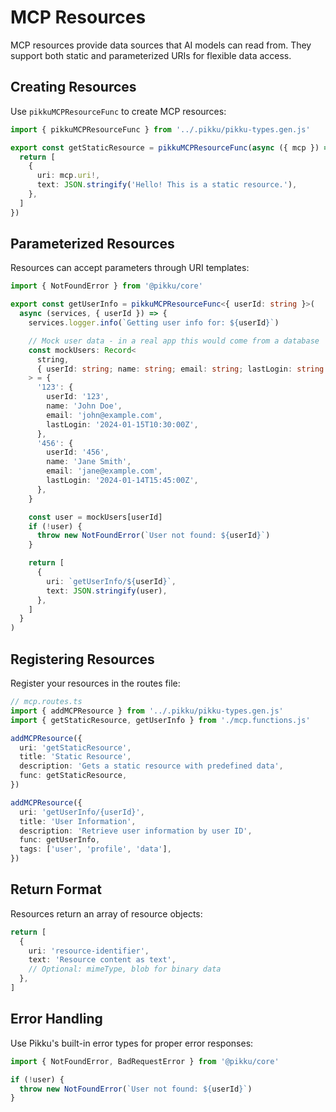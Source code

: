 # MCP Resources

MCP resources provide data sources that AI models can read from. They support both static and parameterized URIs for flexible data access.

## Creating Resources

Use `pikkuMCPResourceFunc` to create MCP resources:

```typescript
import { pikkuMCPResourceFunc } from '../.pikku/pikku-types.gen.js'

export const getStaticResource = pikkuMCPResourceFunc(async ({ mcp }) => {
  return [
    {
      uri: mcp.uri!,
      text: JSON.stringify('Hello! This is a static resource.'),
    },
  ]
})
```

## Parameterized Resources

Resources can accept parameters through URI templates:

```typescript
import { NotFoundError } from '@pikku/core'

export const getUserInfo = pikkuMCPResourceFunc<{ userId: string }>(
  async (services, { userId }) => {
    services.logger.info(`Getting user info for: ${userId}`)

    // Mock user data - in a real app this would come from a database
    const mockUsers: Record<
      string,
      { userId: string; name: string; email: string; lastLogin: string }
    > = {
      '123': {
        userId: '123',
        name: 'John Doe',
        email: 'john@example.com',
        lastLogin: '2024-01-15T10:30:00Z',
      },
      '456': {
        userId: '456',
        name: 'Jane Smith',
        email: 'jane@example.com',
        lastLogin: '2024-01-14T15:45:00Z',
      },
    }

    const user = mockUsers[userId]
    if (!user) {
      throw new NotFoundError(`User not found: ${userId}`)
    }

    return [
      {
        uri: `getUserInfo/${userId}`,
        text: JSON.stringify(user),
      },
    ]
  }
)
```

## Registering Resources

Register your resources in the routes file:

```typescript
// mcp.routes.ts
import { addMCPResource } from '../.pikku/pikku-types.gen.js'
import { getStaticResource, getUserInfo } from './mcp.functions.js'

addMCPResource({
  uri: 'getStaticResource',
  title: 'Static Resource',
  description: 'Gets a static resource with predefined data',
  func: getStaticResource,
})

addMCPResource({
  uri: 'getUserInfo/{userId}',
  title: 'User Information',
  description: 'Retrieve user information by user ID',
  func: getUserInfo,
  tags: ['user', 'profile', 'data'],
})
```

## Return Format

Resources return an array of resource objects:

```typescript
return [
  {
    uri: 'resource-identifier',
    text: 'Resource content as text',
    // Optional: mimeType, blob for binary data
  },
]
```

## Error Handling

Use Pikku's built-in error types for proper error responses:

```typescript
import { NotFoundError, BadRequestError } from '@pikku/core'

if (!user) {
  throw new NotFoundError(`User not found: ${userId}`)
}
```